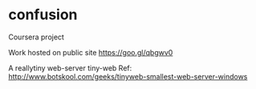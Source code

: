 # confusion
Coursera project

Work hosted on public site
https://goo.gl/qbgwv0

A reallytiny web-server
tiny-web
Ref: http://www.botskool.com/geeks/tinyweb-smallest-web-server-windows
